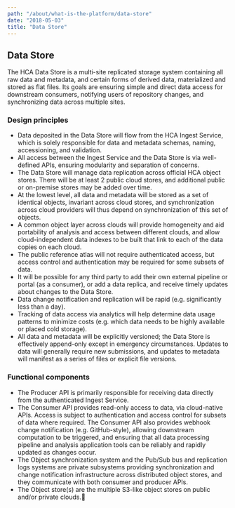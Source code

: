 ```yaml
---
path: "/about/what-is-the-platform/data-store"
date: "2018-05-03"
title: "Data Store"
---
```


## Data Store
The HCA Data Store is a multi-site replicated storage system containing all raw data and metadata, and certain forms of derived data, materialized and stored as flat files. Its goals are ensuring simple and direct data access for downstream consumers, notifying users of repository changes, and synchronizing data across multiple sites. 

### Design principles
- Data deposited in the Data Store will flow from the HCA Ingest Service, which is solely responsible for data and metadata schemas, naming, accessioning, and validation.
- All access between the Ingest Service and the Data Store is via well-defined APIs, ensuring modularity and separation of concerns.
- The Data Store will manage data replication across official HCA object stores. There will be at least 2 public cloud stores, and additional public or on-premise stores may be added over time.
- At the lowest level, all data and metadata will be stored as a set of identical objects, invariant across cloud stores, and synchronization across cloud providers will thus depend on synchronization of this set of objects.
- A common object layer across clouds will provide homogeneity and aid portability of analysis and access between different clouds, and allow cloud-independent data indexes to be built that link to each of the data copies on each cloud. 
- The public reference atlas will not require authenticated access, but access control and authentication may be required for some subsets of data.
- It will be possible for any third party to add their own external pipeline or portal (as a consumer), or add a data replica, and receive timely updates about changes to the Data Store.
- Data change notification and replication will be rapid (e.g. significantly less than a day).
- Tracking of data access via analytics will help determine data usage patterns to minimize costs (e.g. which data needs to be highly available or placed cold storage).
- All data and metadata will be explicitly versioned; the Data Store is effectively append-only except in emergency circumstances. Updates to data will generally require new submissions, and updates to metadata will manifest as a series of files or explicit file versions.

### Functional components
- The Producer API is primarily responsible for receiving data directly from the authenticated Ingest Service. 
- The Consumer API provides read-only access to data, via cloud-native APIs. Access is subject to authentication and access control for subsets of data where required. The Consumer API also provides webhook change notification (e.g. GitHub-style), allowing downstream computation to be triggered, and ensuring that all data processing pipeline and analysis application tools can be reliably and rapidly updated as changes occur.
- The Object synchronization system and the Pub/Sub bus and replication logs systems are private subsystems providing synchronization and change notification infrastructure across distributed object stores, and they communicate with both consumer and producer APIs.
- The Object store(s) are the multiple S3-like object stores on public and/or private clouds.
